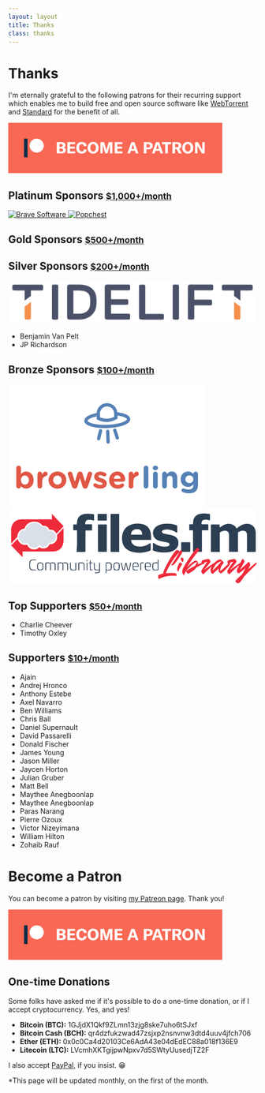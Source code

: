```yaml
---
layout: layout
title: Thanks
class: thanks
---
```


# Thanks

I'm eternally grateful to the following patrons for their recurring support which
enables me to build free and open source software like
[WebTorrent](https://webtorrent.io) and [Standard](https://standardjs.com) for the
benefit of all.

<a href="https://www.patreon.com/feross" class="patreon">
  <img src="/images/supporters/patreon.png" />
</a>

## Platinum Sponsors <small>[$1,000+/month](https://www.patreon.com/bePatron?c=1335510&rid=2201589)</small>

<div class='sponsor-container'>
  <a href='https://brave.com' rel='nofollow' target='_blank' class='sponsor sponsor-platinum'>
    <img src='/images/supporters/brave.png' alt='Brave Software' />
  </a>
  <a href='https://popchest.com' rel='nofollow' target='_blank' class='sponsor sponsor-platinum'>
    <img src='/images/supporters/popchest.png' alt='Popchest' />
  </a>
</div>

## Gold Sponsors <small>[$500+/month](https://www.patreon.com/bePatron?c=1335510&rid=2175327)</small>

## Silver Sponsors <small>[$200+/month](https://www.patreon.com/bePatron?c=1335510&rid=2201567)</small>

<div class='sponsor-container'>
  <a href='https://tidelift.com/subscription/pkg/npm-standard?utm_source=npm-standard&utm_medium=readme' rel='nofollow' target='_blank' class='sponsor sponsor-silver'>
    <img src='/images/supporters/tidelift.png' alt='Tidelift' />
  </a>
</div>

- Benjamin Van Pelt
- JP Richardson

## Bronze Sponsors <small>[$100+/month](https://www.patreon.com/bePatron?c=1335510&rid=2201570)</small>

<div class='sponsor-container'>
  <a href='https://www.browserling.com' rel='nofollow' target='_blank' class='sponsor sponsor-bronze'>
    <img src='/images/supporters/browserling.png' alt='Browserling' />
  </a>
  <a href='https://library.files.fm/' rel='nofollow' target='_blank' class='sponsor sponsor-bronze'>
    <img src='/images/supporters/filesfm.png' alt='Files.fm' />
  </a>
</div>

## Top Supporters <small>[$50+/month](https://www.patreon.com/bePatron?c=1335510&rid=2188674)</small>

- Charlie Cheever
- Timothy Oxley

## Supporters <small>[$10+/month](https://www.patreon.com/bePatron?c=1335510&rid=2179762)</small>

- Ajain
- Andrej Hronco
- Anthony Estebe
- Axel Navarro
- Ben Williams
- Chris Ball
- Daniel Supernault
- David Passarelli
- Donald Fischer
- James Young
- Jason Miller
- Jaycen Horton
- Julian Gruber
- Matt Bell
- Maythee Anegboonlap
- Maythee Anegboonlap
- Paras Narang
- Pierre Ozoux
- Victor Nizeyimana
- William Hilton
- Zohaib Rauf

# Become a Patron

You can become a patron by visiting [my Patreon page](https://patreon.com/feross).
Thank you!

<a href="https://www.patreon.com/feross" class="patreon">
  <img src="/images/supporters/patreon.png" />
</a>

## One-time Donations

Some folks have asked me if it's possible to do a one-time donation, or if I accept cryptocurrency. Yes, and yes!

- **Bitcoin (BTC):** 1GJjdX1Qkf9ZLmn13zjg8ske7uho6tSJxf
- **Bitcoin Cash (BCH):** qr4dzfukzwad47zsjxp2nsnvnw3dtd4uuv4jfch706
- **Ether (ETH):** 0x0c0Ca4d20103Ce6AdA43e04dEdEC88a018f136E9
- **Litecoin (LTC):** LVcmhXKTgijpwNpxv7d5SWtyUusedjTZ2F

I also accept [PayPal](https://www.paypal.me/feross), if you insist. 😁

*This page will be updated monthly, on the first of the month.
